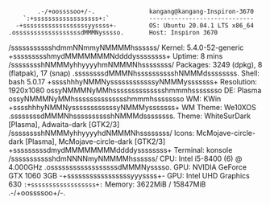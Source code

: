             .-/+oossssoo+/-.               kangang@kangang-Inspiron-3670 
        `:+ssssssssssssssssss+:`           ----------------------------- 
      -+ssssssssssssssssssyyssss+-         OS: Ubuntu 20.04.1 LTS x86_64 
    .ossssssssssssssssssdMMMNysssso.       Host: Inspiron 3670 
   /ssssssssssshdmmNNmmyNMMMMhssssss/      Kernel: 5.4.0-52-generic 
  +ssssssssshmydMMMMMMMNddddyssssssss+     Uptime: 8 mins 
 /sssssssshNMMMyhhyyyyhmNMMMNhssssssss/    Packages: 3249 (dpkg), 8 (flatpak), 17 (snap) 
.ssssssssdMMMNhsssssssssshNMMMdssssssss.   Shell: bash 5.0.17 
+sssshhhyNMMNyssssssssssssyNMMMysssssss+   Resolution: 1920x1080 
ossyNMMMNyMMhsssssssssssssshmmmhssssssso   DE: Plasma 
ossyNMMMNyMMhsssssssssssssshmmmhssssssso   WM: KWin 
+sssshhhyNMMNyssssssssssssyNMMMysssssss+   WM Theme: We10XOS 
.ssssssssdMMMNhsssssssssshNMMMdssssssss.   Theme: WhiteSurDark [Plasma], Adwaita-dark [GTK2/3] 
 /sssssssshNMMMyhhyyyyhdNMMMNhssssssss/    Icons: McMojave-circle-dark [Plasma], McMojave-circle-dark [GTK2/3] 
  +sssssssssdmydMMMMMMMMddddyssssssss+     Terminal: konsole 
   /ssssssssssshdmNNNNmyNMMMMhssssss/      CPU: Intel i5-8400 (6) @ 4.000GHz 
    .ossssssssssssssssssdMMMNysssso.       GPU: NVIDIA GeForce GTX 1060 3GB 
      -+sssssssssssssssssyyyssss+-         GPU: Intel UHD Graphics 630 
        `:+ssssssssssssssssss+:`           Memory: 3622MiB / 15847MiB 
            .-/+oossssoo+/-.
                                                                   
                                                                   
